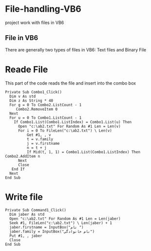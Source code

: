 # File-handling-VB6
project work with files in VB6

## File in VB6
There are generally two types of files in VB6:
Text files and Binary File

# Reade File
This part of the code reads the file and insert into the combo box

```VB6
Private Sub Combo1_Click()
  Dim v As std
  Dim z As String * 40
  For g = 0 To Combo2.ListCount - 1
     Combo2.RemoveItem 0
  Next
  For u = 0 To Combo1.ListCount - 1
    If Combo1.List(Combo1.ListIndex) = Combo1.List(u) Then
      Open "c:\ab2.txt" For Random As #1 Len = Len(v)
      For i = 0 To FileLen("c:\ab2.txt") \ Len(v)
          Get #1, , v
          t = v.family
          j = v.firstname
          n = t + j
          If Mid(t, 1, 1) = Combo1.List(Combo1.ListIndex) Then Combo2.AddItem n
      Next
      Close
   End If
  Next
End Sub
```
# Write file 

```VB6
Private Sub Command1_Click()
  Dim jaber As std
  Open "c:\ab2.txt" For Random As #1 Len = Len(jaber)
  Seek #1, FileLen("c:\ab2.txt") \ Len(jaber) + 1
  jaber.firstname = InputBox("نام ")
  jaber.family = InputBox("نام خانوادگي")
  Put #1, , jaber
  Close
End Sub
```


